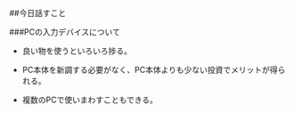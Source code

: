 ##今日話すこと

###PCの入力デバイスについて

- 良い物を使うといろいろ捗る。

- PC本体を新調する必要がなく、PC本体よりも少ない投資でメリットが得られる。

- 複数のPCで使いまわすこともできる。

